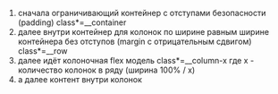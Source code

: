 1) сначала ограничивающий контейнер с отступами безопасности (padding) class*=__container
2) далее внутри контейнер для колонок по ширине равным ширине контейнера без отступов (margin с отрицательным сдвигом) class*=__row
3) далее идёт колоночная flex модель class*=__column-x где x - количество колонок в ряду (ширина 100% / x)
4) а далее контент внутри колонок